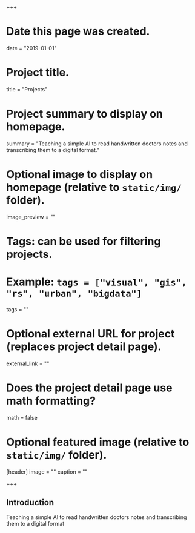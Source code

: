 +++
# Date this page was created.
date = "2019-01-01"

# Project title.
title = "Projects"

# Project summary to display on homepage.
summary = "Teaching a simple AI to read handwritten doctors notes and transcribing them to a digital format."

# Optional image to display on homepage (relative to `static/img/` folder).
image_preview = ""

# Tags: can be used for filtering projects.
# Example: `tags = ["visual", "gis", "rs", "urban", "bigdata"]`
tags = ""

# Optional external URL for project (replaces project detail page).
external_link = ""

# Does the project detail page use math formatting?
math = false

# Optional featured image (relative to `static/img/` folder).
[header]
image = ""
caption = ""

+++

## Introduction
Teaching a simple AI to read handwritten doctors notes and transcribing them to a digital format
